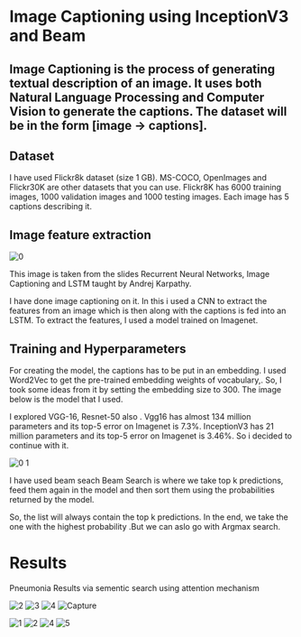 #
# Image Captioning using InceptionV3 and Beam

## Image Captioning is the process of **generating textual description of an image**. It uses both Natural Language Processing and Computer Vision to generate the captions. The dataset will be in the form [image → captions].

## Dataset

I have used Flickr8k dataset (size 1 GB). MS-COCO, OpenImages and Flickr30K are other datasets that you can use. Flickr8K has 6000 training images, 1000 validation images and 1000 testing images. Each image has 5 captions describing it.

## Image feature extraction

![0](https://user-images.githubusercontent.com/44580998/80075155-e2b72300-8567-11ea-8e73-dd5e092cd040.jpg)

This image is taken from the slides Recurrent Neural Networks, Image Captioning and LSTM taught by Andrej Karpathy.

I have done image captioning on it.  In this i used a CNN to extract the features from an image which is then along with the captions is fed into an LSTM. To extract the features, I used a model trained on Imagenet.

## Training and Hyperparameters

For creating the model, the captions has to be put in an embedding. I used Word2Vec to get the pre-trained embedding weights of vocabulary,. So, I took some ideas from it by setting the embedding size to 300. The image below is the model that I used.

I explored VGG-16, Resnet-50 also . Vgg16 has almost 134 million parameters and its top-5 error on Imagenet is 7.3%. InceptionV3 has 21 million parameters and its top-5 error on Imagenet is 3.46%.  So i decided to continue with it.


![0 1](https://user-images.githubusercontent.com/44580998/80075152-e0ed5f80-8567-11ea-96ca-2204b800804f.PNG)


I have used beam seach Beam Search is where we take top k predictions, feed them again in the model and then sort them using the probabilities returned by the model.

So, the list will always contain the top k predictions. In the end, we take the one with the highest probability .But we can aslo go with Argmax search.

# **Results**
Pneumonia Results via sementic search using attention mechanism

![2](https://user-images.githubusercontent.com/44580998/107186170-c5c1e280-6a09-11eb-83f7-8de40b7df2a5.JPG)
![3](https://user-images.githubusercontent.com/44580998/107186172-c6f30f80-6a09-11eb-8fe8-3ef22f96d4bf.JPG)
![4](https://user-images.githubusercontent.com/44580998/107186176-c78ba600-6a09-11eb-8aa6-b1bc0b6857eb.JPG)
![Capture](https://user-images.githubusercontent.com/44580998/107186177-c8243c80-6a09-11eb-8128-c1136203dc48.JPG)








![1](https://user-images.githubusercontent.com/44580998/80075158-e34fb980-8567-11ea-8cb8-30629f4263d4.PNG)
![2](https://user-images.githubusercontent.com/44580998/80075165-e77bd700-8567-11ea-98d5-3fb52e9fd3f5.PNG)
![4](https://user-images.githubusercontent.com/44580998/80075130-d6cb6100-8567-11ea-8efc-e6ef755341c3.PNG)
![5](https://user-images.githubusercontent.com/44580998/80075141-da5ee800-8567-11ea-8d66-7988b4e26ba8.PNG)

